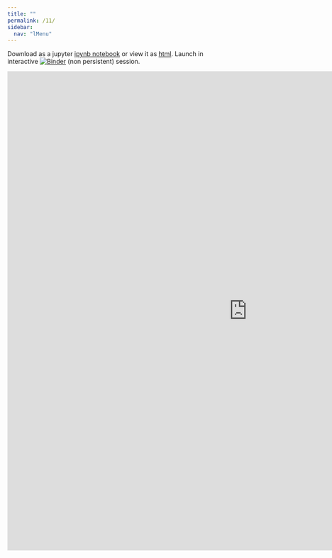 ```yaml
---
title: ""
permalink: /11/
sidebar:
  nav: "lMenu"
---
```


Download as a jupyter [ipynb notebook](https://datascience-intro.github.io/1MS041-2020/lectures/11.ipynb) or view it as [html](https://datascience-intro.github.io/1MS041-2020/lectures/11.html).
Launch in interactive <a  href="https://mybinder.org/v2/gh/datascience-intro/1MS041-2020/gh-pages?filepath=lectures%2F11.ipynb" target="_blank"><img src="https://mybinder.org/badge_logo.svg" alt="Binder"></a> (non persistent) session.

<iframe src="https://datascience-intro.github.io/1MS041-2020/lectures/11.html" width="1080" height="1080" frameborder="0"></iframe>

    